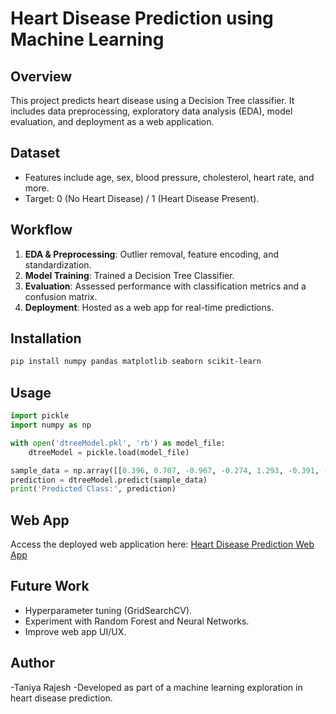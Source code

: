 # Heart Disease Prediction using Machine Learning

## Overview
This project predicts heart disease using a Decision Tree classifier. It includes data preprocessing, exploratory data analysis (EDA), model evaluation, and deployment as a web application.

## Dataset
- Features include age, sex, blood pressure, cholesterol, heart rate, and more.
- Target: 0 (No Heart Disease) / 1 (Heart Disease Present).

## Workflow
1. **EDA & Preprocessing**: Outlier removal, feature encoding, and standardization.
2. **Model Training**: Trained a Decision Tree Classifier.
3. **Evaluation**: Assessed performance with classification metrics and a confusion matrix.
4. **Deployment**: Hosted as a web app for real-time predictions.

## Installation
```bash
pip install numpy pandas matplotlib seaborn scikit-learn
```

## Usage
```python
import pickle
import numpy as np

with open('dtreeModel.pkl', 'rb') as model_file:
    dtreeModel = pickle.load(model_file)

sample_data = np.array([[0.396, 0.707, -0.967, -0.274, 1.293, -0.391, -1.104, 0.956, -0.707, -0.963, 0.998, 2.033, 1.184]])
prediction = dtreeModel.predict(sample_data)
print('Predicted Class:', prediction)
```

## Web App
Access the deployed web application here: [Heart Disease Prediction Web App](
https://heartdiseasedetection-taniya.streamlit.app/)

## Future Work
- Hyperparameter tuning (GridSearchCV).
- Experiment with Random Forest and Neural Networks.
- Improve web app UI/UX.

## Author
-Taniya Rajesh
-Developed as part of a machine learning exploration in heart disease prediction.
